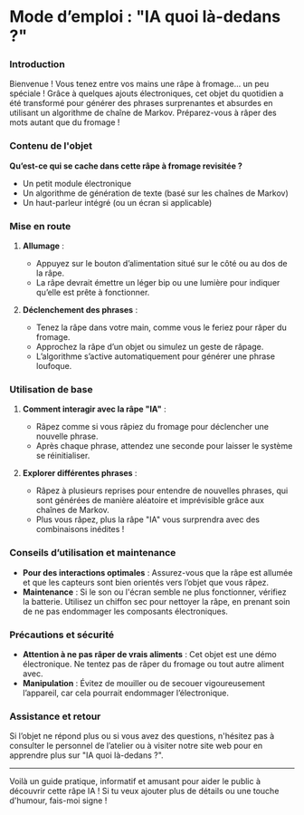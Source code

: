 # Mode d’emploi : "IA quoi là-dedans ?"

### Introduction
Bienvenue ! Vous tenez entre vos mains une râpe à fromage... un peu spéciale ! Grâce à quelques ajouts électroniques, cet objet du quotidien a été transformé pour générer des phrases surprenantes et absurdes en utilisant un algorithme de chaîne de Markov. Préparez-vous à râper des mots autant que du fromage !

### Contenu de l'objet
**Qu’est-ce qui se cache dans cette râpe à fromage revisitée ?**
- Un petit module électronique
- Un algorithme de génération de texte (basé sur les chaînes de Markov)
- Un haut-parleur intégré (ou un écran si applicable)

### Mise en route
1. **Allumage** :
   - Appuyez sur le bouton d’alimentation situé sur le côté ou au dos de la râpe.
   - La râpe devrait émettre un léger bip ou une lumière pour indiquer qu’elle est prête à fonctionner.

2. **Déclenchement des phrases** :
   - Tenez la râpe dans votre main, comme vous le feriez pour râper du fromage.
   - Approchez la râpe d’un objet ou simulez un geste de râpage.
   - L’algorithme s’active automatiquement pour générer une phrase loufoque.

### Utilisation de base
1. **Comment interagir avec la râpe "IA"** :
   - Râpez comme si vous râpiez du fromage pour déclencher une nouvelle phrase. 
   - Après chaque phrase, attendez une seconde pour laisser le système se réinitialiser.
   
2. **Explorer différentes phrases** :
   - Râpez à plusieurs reprises pour entendre de nouvelles phrases, qui sont générées de manière aléatoire et imprévisible grâce aux chaînes de Markov.
   - Plus vous râpez, plus la râpe "IA" vous surprendra avec des combinaisons inédites !

### Conseils d’utilisation et maintenance
- **Pour des interactions optimales** : Assurez-vous que la râpe est allumée et que les capteurs sont bien orientés vers l’objet que vous râpez.
- **Maintenance** : Si le son ou l'écran semble ne plus fonctionner, vérifiez la batterie. Utilisez un chiffon sec pour nettoyer la râpe, en prenant soin de ne pas endommager les composants électroniques.

### Précautions et sécurité
- **Attention à ne pas râper de vrais aliments** : Cet objet est une démo électronique. Ne tentez pas de râper du fromage ou tout autre aliment avec.
- **Manipulation** : Évitez de mouiller ou de secouer vigoureusement l’appareil, car cela pourrait endommager l’électronique.

### Assistance et retour
Si l’objet ne répond plus ou si vous avez des questions, n'hésitez pas à consulter le personnel de l’atelier ou à visiter notre site web pour en apprendre plus sur "IA quoi là-dedans ?".

---

Voilà un guide pratique, informatif et amusant pour aider le public à découvrir cette râpe IA ! Si tu veux ajouter plus de détails ou une touche d'humour, fais-moi signe !
